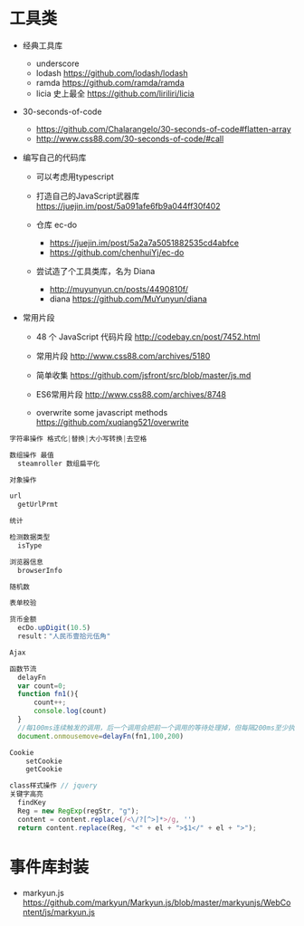 # 工具类

- 经典工具库

  - underscore
  - lodash <https://github.com/lodash/lodash>
  - ramda <https://github.com/ramda/ramda>
  - licia 史上最全 <https://github.com/liriliri/licia>

- 30-seconds-of-code

  - <https://github.com/Chalarangelo/30-seconds-of-code#flatten-array>
  - <http://www.css88.com/30-seconds-of-code/#call>

- 编写自己的代码库

  - 可以考虑用typescript
  - 打造自己的JavaScript武器库 <https://juejin.im/post/5a091afe6fb9a044ff30f402>
  - 仓库 ec-do

    - <https://juejin.im/post/5a2a7a5051882535cd4abfce>
    - <https://github.com/chenhuiYj/ec-do>

  - 尝试造了个工具类库，名为 Diana

    - <http://muyunyun.cn/posts/4490810f/>
    - diana <https://github.com/MuYunyun/diana>

- 常用片段

  - 48 个 JavaScript 代码片段 <http://codebay.cn/post/7452.html>
  - 常用片段 <http://www.css88.com/archives/5180>

  - 简单收集 <https://github.com/jsfront/src/blob/master/js.md>

  - ES6常用片段 <http://www.css88.com/archives/8748>
  - overwrite some javascript methods <https://github.com/xuqiang521/overwrite>

```javascript
字符串操作 格式化|替换|大小写转换|去空格

数组操作 最值
  steamroller 数组扁平化

对象操作

url
  getUrlPrmt

统计

检测数据类型
  isType

浏览器信息
  browserInfo

随机数

表单校验

货币金额
  ecDo.upDigit(10.5)
  result："人民币壹拾元伍角"

Ajax

函数节流
  delayFn
  var count=0;
  function fn1(){
      count++;
      console.log(count)
  }
  //每100ms连续触发的调用，后一个调用会把前一个调用的等待处理掉，但每隔200ms至少执行一次
  document.onmousemove=delayFn(fn1,100,200)

Cookie
    setCookie
    getCookie

class样式操作 // jquery
关键字高亮
  findKey
  Reg = new RegExp(regStr, "g");
  content = content.replace(/<\/?[^>]*>/g, '')
  return content.replace(Reg, "<" + el + ">$1</" + el + ">");
```

# 事件库封装

- markyun.js https://github.com/markyun/Markyun.js/blob/master/markyunjs/WebContent/js/markyun.js